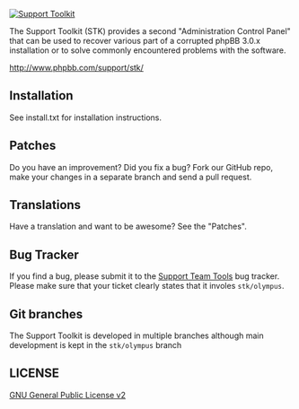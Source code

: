 [![Support Toolkit](http://www.phpbb.com/theme/images/support/support_toolkit_logo_small.png)](http://www.phpbb.com/support/stk/ "Support Toolkit")

The Support Toolkit (STK) provides a second "Administration Control Panel" that can be used to recover various part of a corrupted phpBB 3.0.x installation or to solve commonly encountered problems with the software. 

http://www.phpbb.com/support/stk/

## Installation
See install.txt for installation instructions.

## Patches
Do you have an improvement? Did you fix a bug? Fork our GitHub repo, make your changes in a separate branch and send a pull request.

## Translations
Have a translation and want to be awesome? See the "Patches".

## Bug Tracker
If you find a bug, please submit it to the [Support Team Tools](http://www.phpbb.com/bugs/supportteamtools/ "Supprt Team Tools") bug tracker. Please make sure that your ticket clearly states that it involes `stk/olympus`.

## Git branches
The Support Toolkit is developed in multiple branches although main development is kept in the `stk/olympus` branch

## LICENSE
[GNU General Public License v2](http://opensource.org/licenses/gpl-2.0.php)